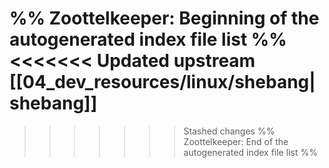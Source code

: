 %% Zoottelkeeper: Beginning of the autogenerated index file list  %%
<<<<<<< Updated upstream
 [[04_dev_resources/linux/shebang|shebang]]
=======

>>>>>>> Stashed changes
%% Zoottelkeeper: End of the autogenerated index file list  %%
